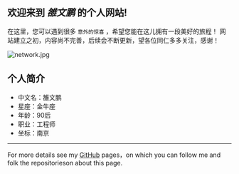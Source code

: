 ## 欢迎来到 ***雒文鹏*** 的个人网站!

在这里，您可以遇到很多 `意外的惊喜` ，希望您能在这儿拥有一段美好的旅程！
网站建立之初，内容尚不完善，后续会不断更新，望各位同仁多多关注，感谢！

![network.jpg](../images/network.jpg)

## 个人简介

- 中文名：雒文鹏
- 星座：金牛座
- 年龄：90后
- 职业：工程师
- 坐标：南京

---
For more details see my [GitHub](https://guides.github.com/luowenpeng) pages，on which you can follow me and folk the repositorieson about this page.

